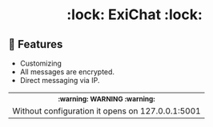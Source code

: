 <h1 align="center"> :lock: ExiChat :lock: </h1>

## 🚀 Features
* Customizing 
* All messages are encrypted.
* Direct messaging via IP.

<table align="center">
   <tr>
      <th align="center">
         <sup>:warning: WARNING :warning:</sup>
      </th>
   </tr>
   <tr>
      <td align="center">
        Without configuration it opens on 127.0.0.1:5001
   </tr>
</table>

